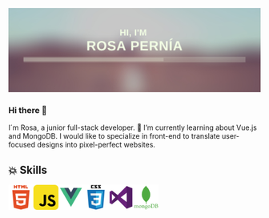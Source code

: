 ![banner-rosepernia](https://raw.githubusercontent.com/rosepernia/rosepernia/master/banner-git.png)
### Hi there 👋 
I´m Rosa, a junior full-stack developer.
🌱 I’m currently learning about Vue.js and MongoDB. I would like to specialize in front-end to translate user-focused designs into pixel-perfect websites.
<!--
**rosepernia/rosepernia** is a ✨ _special_ ✨ repository because its `README.md` (this file) appears on your GitHub profile.

Here are some ideas to get you started:

- 🔭 I’m currently working on ...
- 🌱 I’m currently learning ...
- 👯 I’m looking to collaborate on ...
- 🤔 I’m looking for help with ...
- 💬 Ask me about ...
- 📫 How to reach me: ...
- 😄 Pronouns: ...
- ⚡ Fun fact: ...
-->

## &#128165; Skills
<img align="left" alt="Html5" width="50px" src="https://raw.githubusercontent.com/rosepernia/rosepernia/master/html5.png" />
<img align="left" alt="JavaScript" width="50px" src="https://raw.githubusercontent.com/rosepernia/rosepernia/master/js-icon.png" />
<img align="left" alt="VueJS" width="50px" src="https://raw.githubusercontent.com/rosepernia/rosepernia/master/vue-icon.png" />
<img align="left" alt="Css3" width="50px" src="https://raw.githubusercontent.com/rosepernia/rosepernia/master/css.png" />
<img align="left" alt="Visual Studio Code" width="50px" src="https://raw.githubusercontent.com/rosepernia/rosepernia/master/vs.png" />
<img align="left" alt="MongoDB" width="50px" src="https://raw.githubusercontent.com/rosepernia/rosepernia/master/mongo.png" />



